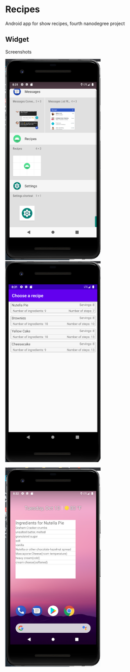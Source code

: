 # Recipes
Android app for show recipes, fourth nanodegree project

## Widget

Screenshots

<img src="img/widget1.PNG" width="300"/> <img src="img/widget2.PNG"  width="300"/>


<img src="img/widget3.PNG"  width="300"/>  
